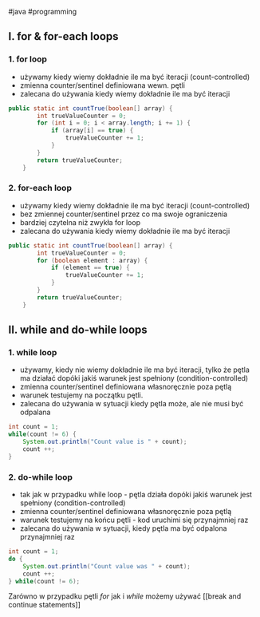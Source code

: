 #java #programming 

## I. for & for-each loops

### 1. for loop
- używamy kiedy wiemy dokładnie ile ma być iteracji (count-controlled)
- zmienna counter/sentinel definiowana wewn. pętli
- zalecana do używania kiedy wiemy dokładnie ile ma być iteracji

```java
public static int countTrue(boolean[] array) {
        int trueValueCounter = 0;
        for (int i = 0; i < array.length; i += 1) {
            if (array[i] == true) {
                trueValueCounter += 1;
            }
        }
        return trueValueCounter;
    }
```

### 2. for-each loop
- używamy kiedy wiemy dokładnie ile ma być iteracji (count-controlled)
- bez zmiennej counter/sentinel przez co ma swoje ograniczenia
- bardziej czytelna niż zwykła for loop
- zalecana do używania kiedy wiemy dokładnie ile ma być iteracji
```java
public static int countTrue(boolean[] array) {
        int trueValueCounter = 0;
        for (boolean element : array) {
            if (element == true) {
                trueValueCounter += 1;
            }
        }
        return trueValueCounter;
    }
```

## II. while and do-while loops

### 1. while loop
- używamy, kiedy nie wiemy dokładnie ile ma być iteracji, tylko że pętla ma działać dopóki jakiś warunek jest spełniony (condition-controlled)
- zmienna counter/sentinel definiowana własnoręcznie poza pętlą
- warunek testujemy na początku pętli.
- zalecana do używania w sytuacji kiedy pętla może, ale nie musi być odpalana
```java
int count = 1;
while(count != 6) {
	System.out.println("Count value is " + count);
	count ++;
}
```

### 2. do-while loop
- tak jak w przypadku while loop - pętla działa dopóki jakiś warunek jest spełniony (condition-controlled)
- zmienna counter/sentinel definiowana własnoręcznie poza pętlą
- warunek testujemy na końcu pętli - kod uruchimi się przynajmniej raz
- zalecana do używania w sytuacji, kiedy pętla ma być odpalona przynajmniej raz
```java
int count = 1;
do {
    System.out.println("Count value was " + count);
    count ++;
} while(count != 6);
```

Zarówno w przypadku pętli *for* jak i *while* możemy używać [[break and continue statements]]